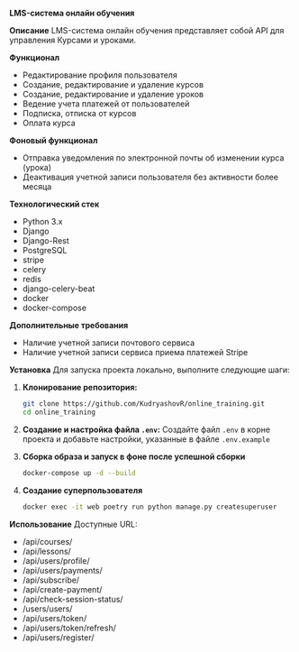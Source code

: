 **LMS-система онлайн обучения**

**Описание**
LMS-система онлайн обучения представляет собой API для управления Курсами и уроками.

**Функционал**
- Редактирование профиля пользователя
- Создание, редактирование и удаление курсов
- Создание, редактирование и удаление уроков
- Ведение учета платежей от пользователей
- Подписка, отписка от курсов
- Оплата курса

**Фоновый функционал**
- Отправка уведомления по электронной почты об изменении курса (урока)
- Деактивация учетной записи пользователя без активности более месяца

**Технологический стек**
- Python 3.x
- Django
- Django-Rest
- PostgreSQL
- stripe
- celery
- redis
- django-celery-beat
- docker
- docker-compose

**Дополнительные требования**
- Наличие учетной записи почтового сервиса
- Наличие учетной записи сервиса приема платежей Stripe

**Установка**
Для запуска проекта локально, выполните следующие шаги:

1. **Клонирование репозитория:**
    ```bash
    git clone https://github.com/KudryashovR/online_training.git
    cd online_training
    ```

2. **Создание и настройка файла `.env`:**
    Создайте файл `.env` в корне проекта и добавьте настройки, указанные в файле `.env.example`

3. **Сборка образа и запуск в фоне после успешной сборки**
   ```bash
   docker-compose up -d --build
   ```

4. **Создание суперпользователя**
   ```bash
   docker exec -it web poetry run python manage.py createsuperuser
   ```

**Использование**
Доступные URL:
- /api/courses/
- /api/lessons/
- /api/users/profile/
- /api/users/payments/
- /api/subscribe/
- /api/create-payment/
- /api/check-session-status/
- /users/users/
- /api/users/token/
- /api/users/token/refresh/
- /api/users/register/
